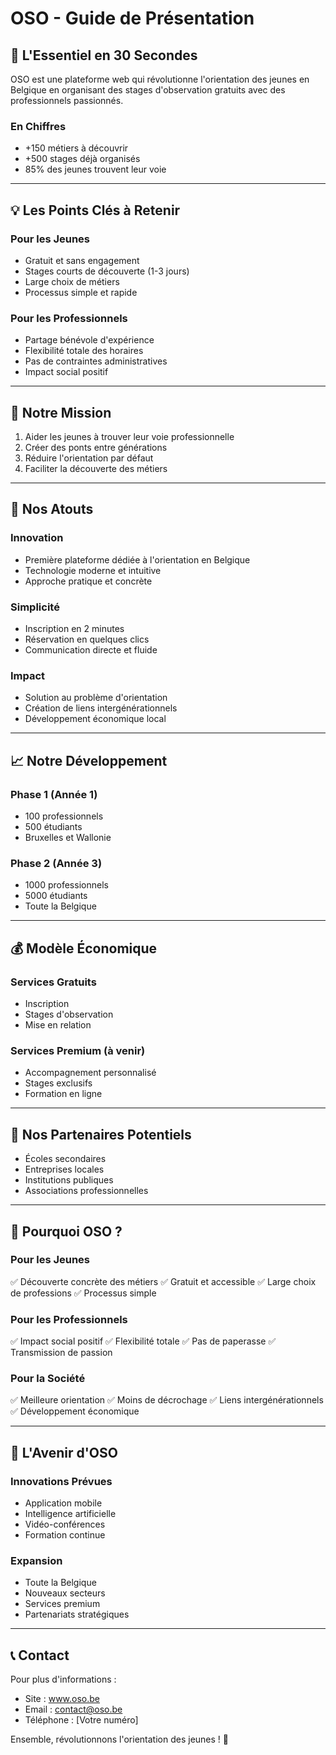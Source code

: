 # OSO - Guide de Présentation

## 🎯 L'Essentiel en 30 Secondes

OSO est une plateforme web qui révolutionne l'orientation des jeunes en Belgique en organisant des stages d'observation gratuits avec des professionnels passionnés.

### En Chiffres
- +150 métiers à découvrir
- +500 stages déjà organisés  
- 85% des jeunes trouvent leur voie

---

## 💡 Les Points Clés à Retenir

### Pour les Jeunes
- Gratuit et sans engagement
- Stages courts de découverte (1-3 jours)
- Large choix de métiers
- Processus simple et rapide

### Pour les Professionnels
- Partage bénévole d'expérience
- Flexibilité totale des horaires
- Pas de contraintes administratives
- Impact social positif

---

## 🎯 Notre Mission

1. Aider les jeunes à trouver leur voie professionnelle
2. Créer des ponts entre générations
3. Réduire l'orientation par défaut
4. Faciliter la découverte des métiers

---

## 💪 Nos Atouts

### Innovation
- Première plateforme dédiée à l'orientation en Belgique
- Technologie moderne et intuitive
- Approche pratique et concrète

### Simplicité
- Inscription en 2 minutes
- Réservation en quelques clics
- Communication directe et fluide

### Impact
- Solution au problème d'orientation
- Création de liens intergénérationnels
- Développement économique local

---

## 📈 Notre Développement

### Phase 1 (Année 1)
- 100 professionnels
- 500 étudiants
- Bruxelles et Wallonie

### Phase 2 (Année 3)
- 1000 professionnels
- 5000 étudiants
- Toute la Belgique

---

## 💰 Modèle Économique

### Services Gratuits
- Inscription
- Stages d'observation
- Mise en relation

### Services Premium (à venir)
- Accompagnement personnalisé
- Stages exclusifs
- Formation en ligne

---

## 🤝 Nos Partenaires Potentiels
- Écoles secondaires
- Entreprises locales
- Institutions publiques
- Associations professionnelles

---

## 🎉 Pourquoi OSO ?

### Pour les Jeunes
✅ Découverte concrète des métiers
✅ Gratuit et accessible
✅ Large choix de professions
✅ Processus simple

### Pour les Professionnels
✅ Impact social positif
✅ Flexibilité totale
✅ Pas de paperasse
✅ Transmission de passion

### Pour la Société
✅ Meilleure orientation
✅ Moins de décrochage
✅ Liens intergénérationnels
✅ Développement économique

---

## 🚀 L'Avenir d'OSO

### Innovations Prévues
- Application mobile
- Intelligence artificielle
- Vidéo-conférences
- Formation continue

### Expansion
- Toute la Belgique
- Nouveaux secteurs
- Services premium
- Partenariats stratégiques

---

## 📞 Contact

Pour plus d'informations :
- Site : www.oso.be
- Email : contact@oso.be
- Téléphone : [Votre numéro]

Ensemble, révolutionnons l'orientation des jeunes ! 🚀